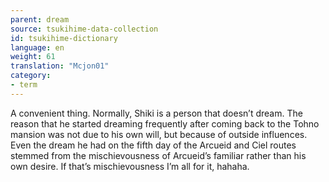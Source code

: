 ```yaml
---
parent: dream
source: tsukihime-data-collection
id: tsukihime-dictionary
language: en
weight: 61
translation: "Mcjon01"
category:
- term
---
```


A convenient thing.
Normally, Shiki is a person that doesn’t dream. The reason that he started dreaming frequently after coming back to the Tohno mansion was not due to his own will, but because of outside influences.
Even the dream he had on the fifth day of the Arcueid and Ciel routes stemmed from the mischievousness of Arcueid’s familiar rather than his own desire.
If that’s mischievousness I’m all for it, hahaha.
